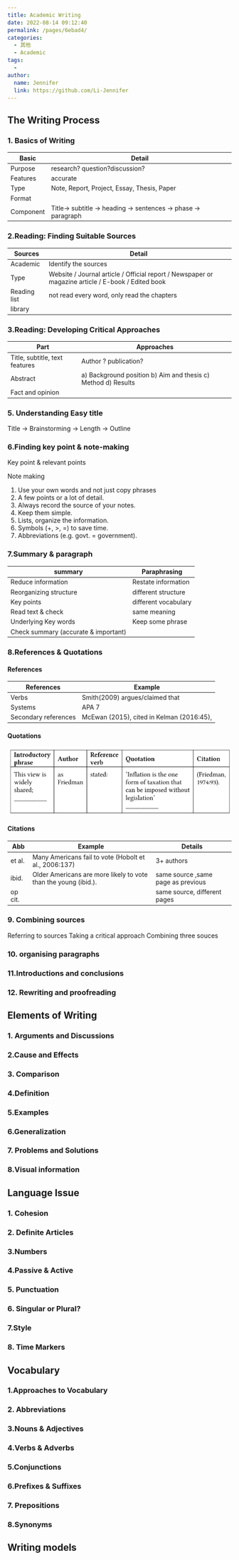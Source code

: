 ```yaml
---
title: Academic Writing
date: 2022-08-14 09:12:40
permalink: /pages/6ebad4/
categories:
  - 其他
  - Academic
tags:
  - 
author: 
  name: Jennifer
  link: https://github.com/Li-Jennifer
---
```

## The Writing Process 
### 1. Basics of Writing 
| Basic     | Detail                                                                                                                                                                                                                                                                                                                                             |
| --------- | -------------------------------------------------------------------------------------------------------------------------------------------------------------------------------------------------------------------------------------------------------------------------------------------------------------------------------------------------- |
| Purpose   | research? question?discussion?                                                                                                                                                                                                                                                                                                                     |
| Features  | accurate                                                                                                                                                                                                                                                                                                                                           |
| Type      | Note, Report, Project, Essay, Thesis, Paper                                                                                                                                                                                                                                                                                                        |
| Format    |   |
| Component | Title-> subtitle -> heading -> sentences ->   phase -> paragraph                                                                                                                                                                                                                                                                                   |
  

### 2.Reading: Finding Suitable	Sources

| Sources      | Detail                                                                                             |
| ------------ | -------------------------------------------------------------------------------------------------- |
| Academic     | Identify the sources                                                                               |
| Type         | Website / Journal article / Official report	/ Newspaper	or	magazine article / E-book / Edited	book |
| Reading list | not read every word, only read the chapters                                                                              |
| library      |                                                                                                    |

### 3.Reading: Developing	Critical Approaches

| Part                           | Approaches                                                     |
| ------------------------------ | -------------------------------------------------------------- |
| Title, subtitle, text features | Author ? publication?                                          |
| Abstract                       | a) Background position b) Aim and thesis	 c) Method d) Results |
| Fact and opinion               |                                                                |


### 5. Understanding Easy title
Title -> Brainstorming -> Length -> Outline


### 6.Finding key point & note-making

Key point & relevant points

Note making

1. Use	your	own	words	and	not just copy phrases
2. A few	points	or	a	lot	of	detail. 
3. Always record the source	of	your	notes.	
4. Keep them simple.
5. Lists, organize	the	information.
6. Symbols	(+,	>,	=)	to	save	time. 
7. Abbreviations	(e.g.	govt.	=	government).

### 7.Summary & paragraph

| summary                | Paraphrasing         |
| ---------------------- | -------------------- |
| Reduce information     | Restate information  |
| Reorganizing structure | different structure  |
| Key points             | different vocabulary |
| Read text & check      | same meaning         |
| Underlying Key words   |             Keep some phrase         |
| Check summary (accurate & important)                       |                      |


### 8.References & Quotations

#### References
| References | Example                         |
| ---------- | ------------------------------- |
| Verbs      | Smith(2009) argues/claimed that |
| Systems    | APA 7                           |
| Secondary references           |     McEwan	(2015),	cited	in	Kelman	(2016:45),                            |

#### Quotations
![](attachments/12412344.png)

#### Citations
| Abb     | Example                                                         | Details                            |
| ------- | --------------------------------------------------------------- | ---------------------------------- |
| et al.  | Many Americans fail to vote (Hobolt et al.,	2006:137)           | 3+ authors                         |
| ibid.   | Older	Americans	are	more	likely	to	vote	than	the	young	(ibid.). | same source ,same page as previous |
| op cit. |                                                                 | same source, different pages       |


### 9. Combining sources

Referring to sources
Taking a critical approach
Combining three souces

### 10. organising paragraphs


### 11.Introductions and conclusions


### 12. Rewriting and proofreading

## Elements of Writing

### 1. Arguments and Discussions

### 2.Cause and Effects

### 3. Comparison


### 4.Definition

### 5.Examples

### 6.Generalization


### 7. Problems and Solutions


### 8.Visual information


## Language Issue

### 1. Cohesion


### 2. Definite Articles


### 3.Numbers

### 4.Passive & Active

### 5. Punctuation

### 6. Singular or Plural?

### 7.Style

### 8. Time Markers

## Vocabulary

### 1.Approaches to Vocabulary

### 2. Abbreviations

### 3.Nouns & Adjectives

### 4.Verbs & Adverbs

### 5.Conjunctions

### 6.Prefixes & Suffixes

### 7. Prepositions

### 8.Synonyms

## Writing models
